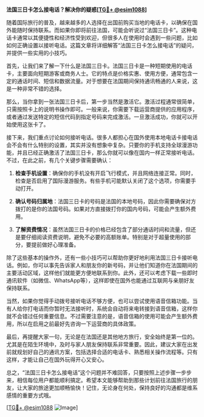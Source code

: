 **法国三日卡怎么接电话？解决你的疑惑[[TG💪+ @esim1088](https://t.me/s/esim1088)]**

随着国际旅行的普及，越来越多的人选择在出国前购买当地的电话卡，以确保在国外能随时保持联系。而如果你即将前往法国，可能会听说过“法国三日卡”。这种电话卡通常以其便捷性和经济性受到欢迎，但很多人在使用时会遇到一些问题，比如如何正确设置以接听电话。这篇文章将详细解答“法国三日卡怎么接电话”的疑问，并提供一些实用的小技巧。

首先，让我们来了解一下什么是法国三日卡。法国三日卡是一种短期使用的电话卡，主要面向短期游客或商务人士。它的特点是价格实惠、使用方便，通常包含一定的通话时间、短信和数据流量。对于想要在法国期间保持通讯畅通的人来说，这是一种非常不错的选择。

那么，当你拿到一张法国三日卡后，第一步当然是激活它。激活过程通常很简单，只需按照卡上的说明书操作即可。一般来说，你需要下载运营商提供的应用程序，或者通过发送特定的短信代码到指定号码来完成激活。一旦激活成功，你就可以开始使用这张卡了。

接下来，我们重点讨论如何接听电话。很多人都担心在国外使用本地电话卡接电话会不会有什么特别的设置，其实并没有想象中复杂。只要你的手机支持全球漫游功能，并且已经正确激活了法国三日卡，那么你就可以像在国内一样正常接听电话。不过，在此之前，有几个关键步骤需要确认：

1. **检查手机设置**：确保你的手机没有开启飞行模式，并且网络连接正常。同时，检查是否启用了国际漫游服务。有些手机可能默认关闭了这个选项，你需要手动打开。

2. **确认号码归属地**：法国三日卡的号码是法国的本地号码，因此你需要确保对方拨打的是你的法国号码。如果对方直接拨打你的国内号码，可能会产生额外费用。

3. **了解资费情况**：虽然法国三日卡的价格已经包含了部分通话时间和流量，但还是要仔细阅读资费说明，避免不必要的高额账单。特别是对于超量使用的部分，要提前做好心理准备。

除了这些基本的操作外，还有一些小技巧可以帮助你更好地利用法国三日卡接听电话。例如，你可以事先告诉家人和朋友你的新号码，并让他们知道你在法国期间的主要活动区域，这样他们就能更方便地联系到你。此外，还可以考虑下载一些即时通讯软件（如微信、WhatsApp等），这样即使在国外也能通过互联网与亲朋好友保持联系。

当然，如果你觉得手动拨号接听电话不够方便，也可以尝试使用语音信箱功能。当有人给你打电话而你暂时无法接听时，系统会自动将来电转接到语音信箱，这样你就不会错过任何重要信息。不过需要注意的是，语音信箱的使用可能会产生额外费用，所以在启用之前最好先咨询一下运营商的具体政策。

最后，再提醒大家一句，无论是在法国还是其他地方旅行，安全始终是第一位的。尤其是在陌生环境中，及时与家人朋友保持联系非常重要。因此，建议大家在出发前就规划好自己的通讯方案，包括选择合适的电话卡、熟悉相关操作流程等。只有这样，才能让自己在国外玩得开心又安心。

总之，“法国三日卡怎么接电话”这个问题并不难回答，只要按照上述步骤一步步来，相信每位用户都能顺利搞定。希望本文能够帮助到那些计划前往法国旅行的朋友，让大家的旅途更加顺畅愉快！记住，无论身在何处，保持良好的沟通都是维系感情的重要方式哦。

[[TG💪+ @esim1088](https://t.me/s/esim1088) ![Image](https://i.postimg.cc/4NQfJmqS/Snipaste-2025-05-13-00-14-12.png)]